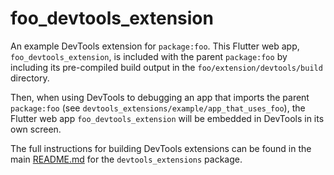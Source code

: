 # foo_devtools_extension

An example DevTools extension for `package:foo`. This Flutter web app, `foo_devtools_extension`,
is included with the parent `package:foo` by including its pre-compiled build output in the
`foo/extension/devtools/build` directory.

Then, when using DevTools to debugging an app that imports the parent `package:foo`
(see `devtools_extensions/example/app_that_uses_foo`), the Flutter web app
`foo_devtools_extension` will be embedded in DevTools in its own screen.

The full instructions for building DevTools extensions can be found in the main
[README.md](https://github.com/flutter/devtools/blob/master/packages/devtools_extensions/README.md) for the `devtools_extensions` package.
